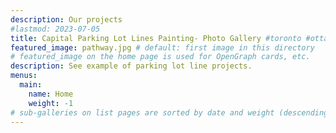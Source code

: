 ```yaml
---
description: Our projects
#lastmod: 2023-07-05
title: Capital Parking Lot Lines Painting- Photo Gallery #toronto #ottawa #hamilton #barrie
featured_image: pathway.jpg # default: first image in this directory
# featured_image on the home page is used for OpenGraph cards, etc.
description: See example of parking lot line projects.
menus:
  main:
    name: Home
    weight: -1
# sub-galleries on list pages are sorted by date and weight (descending)
---
```

